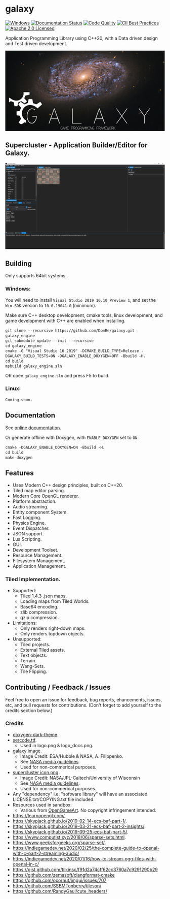 # galaxy
[![Windows](https://ci.appveyor.com/api/projects/status/ww31j6b22u7bo1ua?svg=true)](https://ci.appveyor.com/project/reworks/galaxy)
[![Documentation Status](https://travis-ci.org/DomRe/galaxy.svg?branch=master)](https://domre.github.io/galaxy/)
[![Code Quality](https://api.codacy.com/project/badge/Grade/1cac439022e2417fa82b5dbc2c320030)](https://www.codacy.com/manual/DomRe/galaxy?utm_source=github.com&amp;utm_medium=referral&amp;utm_content=DomRe/galaxy&amp;utm_campaign=Badge_Grade)
[![CII Best Practices](https://bestpractices.coreinfrastructure.org/projects/4377/badge)](https://bestpractices.coreinfrastructure.org/projects/4377)
[![Apache 2.0 Licensed](https://img.shields.io/badge/license-apache-blue.svg)](./LICENSE.txt)

Application Programming Library using C++20, with a Data driven design and Test driven development.

![galaxy](logo.png?raw=true "galaxy")

## Supercluster - Application Builder/Editor for Galaxy.

![supercluster](editor.png?raw=true "supercluster")

## Building
Only supports 64bit systems.

### Windows:
You will need to install ```Visual Studio 2019 16.10 Preview 1```, and set the ```Win-SDK``` version to ```10.0.19041.0``` (minimum).

Make sure C++ desktop development, cmake tools, linux development, and game development with C++ are enabled when installing.
```
git clone --recursive https://github.com/DomRe/galaxy.git galaxy_engine
git submodule update --init --recursive
cd galaxy_engine
cmake -G "Visual Studio 16 2019" -DCMAKE_BUILD_TYPE=Release -DGALAXY_BUILD_TESTS=ON -DGALAXY_ENABLE_DOXYGEN=OFF -Bbuild -H.
cd build
msbuild galaxy_engine.sln
```
OR open ```galaxy_engine.sln``` and press F5 to build.

### Linux:
```
Coming soon.
```

## Documentation
See [online documentation](https://domre.github.io/galaxy/).

Or generate offline with Doxygen, with ```ENABLE_DOXYGEN``` set to ```ON```:
```
cmake -DGALAXY_ENABLE_DOXYGEN=ON -Bbuild -H.
cd build
make doxygen
```


## Features
- Uses Modern C++ design principles, built on C++20.
- Tiled map editor parsing.
- Modern Core OpenGL renderer.
- Platform abstraction.
- Audio streaming.
- Entity component System.
- Fast Logging.
- Physics Engine.
- Event Dispatcher.
- JSON support.
- Lua Scripting.
- GUI.
- Development Toolset.
- Resource Management.
- Filesystem Management.
- Application Management.


### Tiled Implementation.
* Supported:
	* Tiled 1.4.3 .json maps.
	* Loading maps from Tiled Worlds.
	* Base64 encoding.
	* zlib compression.
	* gzip compression.
* Limitations:
	* Only renders right-down maps.
	* Only renders topdown objects.
* Unsupported:
	* Tiled projects.
	* External Tiled assets.
	* Text objects.
	* Terrain.
	* Wang-Sets.
	* Tile Flipping.


## Contributing / Feedback / Issues
Feel free to open an issue for feedback, bug reports, ehancements, issues, etc,
and pull requests for contributions. (Don't forget to add yourself to the credits section below.)


### Credits
* [doxygen-dark-theme](https://github.com/MaJerle/doxygen-dark-theme).
* [sercode.ttf](http://www.dafont.com/secret-code.font).
	* Used in logo.png & logo_docs.png.
* [galaxy image](https://www.nasa.gov/image-feature/goddard/2020/hubble-probes-colorful-galaxy).
	* Image Credit: ESA/Hubble & NASA, A. Filippenko.
	* See [NASA media guidelines](https://www.nasa.gov/multimedia/guidelines/index.html).
	* Used for non-commerical purposes.
* [supercluster icon.png](https://images.nasa.gov/details-PIA17241).
    * Image Credit: NASA/JPL-Caltech/University of Wisconsin
    * See [NASA media guidelines](https://www.nasa.gov/multimedia/guidelines/index.html).
	* Used for non-commerical purposes.
* Any "dependency" i.e. "software library" will have an associated LICENSE.txt/COPYING.txt file included.
* Resources used in sandbox:
	* Various from [OpenGameArt](https://opengameart.org/). No copyright infringement intended.
* https://learnopengl.com/
* https://skypjack.github.io/2019-02-14-ecs-baf-part-1/.
* https://skypjack.github.io/2019-03-21-ecs-baf-part-2-insights/.
* https://skypjack.github.io/2019-09-25-ecs-baf-part-5/.
* https://www.computist.xyz/2018/06/sparse-sets.html.
* https://www.geeksforgeeks.org/sparse-set/.
* https://indiegamedev.net/2020/02/25/the-complete-guide-to-openal-with-c-part-2-streaming-audio/
* https://indiegamedev.net/2020/01/16/how-to-stream-ogg-files-with-openal-in-c/
* https://gist.github.com/tilkinsc/f91d2a74cff62cc3760a7c9291290b29
* https://github.com/zemasoft/clangformat-cmake
* https://github.com/ocornut/imgui/issues/707
* https://github.com/SSBMTonberry/tileson/
* https://github.com/RandyGaul/cute_headers/